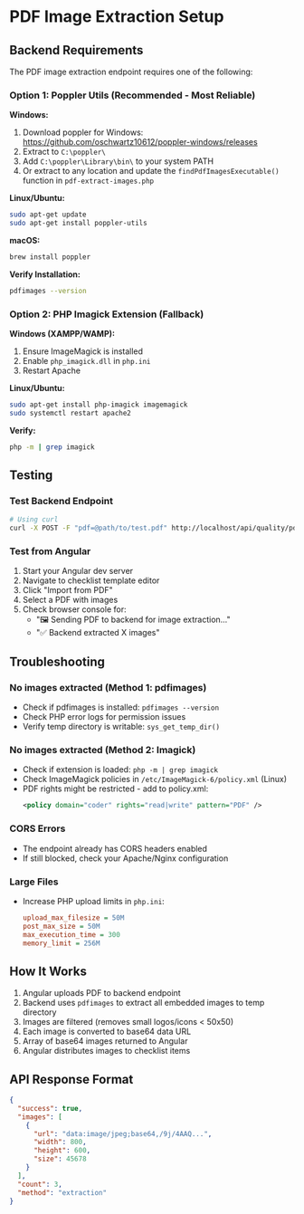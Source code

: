 # PDF Image Extraction Setup

## Backend Requirements

The PDF image extraction endpoint requires one of the following:

### Option 1: Poppler Utils (Recommended - Most Reliable)

**Windows:**
1. Download poppler for Windows: https://github.com/oschwartz10612/poppler-windows/releases
2. Extract to `C:\poppler\`
3. Add `C:\poppler\Library\bin\` to your system PATH
4. Or extract to any location and update the `findPdfImagesExecutable()` function in `pdf-extract-images.php`

**Linux/Ubuntu:**
```bash
sudo apt-get update
sudo apt-get install poppler-utils
```

**macOS:**
```bash
brew install poppler
```

**Verify Installation:**
```bash
pdfimages --version
```

### Option 2: PHP Imagick Extension (Fallback)

**Windows (XAMPP/WAMP):**
1. Ensure ImageMagick is installed
2. Enable `php_imagick.dll` in `php.ini`
3. Restart Apache

**Linux/Ubuntu:**
```bash
sudo apt-get install php-imagick imagemagick
sudo systemctl restart apache2
```

**Verify:**
```bash
php -m | grep imagick
```

## Testing

### Test Backend Endpoint

```bash
# Using curl
curl -X POST -F "pdf=@path/to/test.pdf" http://localhost/api/quality/pdf-extract-images.php
```

### Test from Angular

1. Start your Angular dev server
2. Navigate to checklist template editor
3. Click "Import from PDF"
4. Select a PDF with images
5. Check browser console for:
   - "🖼️ Sending PDF to backend for image extraction..."
   - "✅ Backend extracted X images"

## Troubleshooting

### No images extracted (Method 1: pdfimages)
- Check if pdfimages is installed: `pdfimages --version`
- Check PHP error logs for permission issues
- Verify temp directory is writable: `sys_get_temp_dir()`

### No images extracted (Method 2: Imagick)
- Check if extension is loaded: `php -m | grep imagick`
- Check ImageMagick policies in `/etc/ImageMagick-6/policy.xml` (Linux)
- PDF rights might be restricted - add to policy.xml:
  ```xml
  <policy domain="coder" rights="read|write" pattern="PDF" />
  ```

### CORS Errors
- The endpoint already has CORS headers enabled
- If still blocked, check your Apache/Nginx configuration

### Large Files
- Increase PHP upload limits in `php.ini`:
  ```ini
  upload_max_filesize = 50M
  post_max_size = 50M
  max_execution_time = 300
  memory_limit = 256M
  ```

## How It Works

1. Angular uploads PDF to backend endpoint
2. Backend uses `pdfimages` to extract all embedded images to temp directory
3. Images are filtered (removes small logos/icons < 50x50)
4. Each image is converted to base64 data URL
5. Array of base64 images returned to Angular
6. Angular distributes images to checklist items

## API Response Format

```json
{
  "success": true,
  "images": [
    {
      "url": "data:image/jpeg;base64,/9j/4AAQ...",
      "width": 800,
      "height": 600,
      "size": 45678
    }
  ],
  "count": 3,
  "method": "extraction"
}
```
